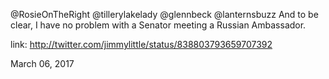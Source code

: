 @RosieOnTheRight @tillerylakelady @glennbeck @lanternsbuzz And to be clear, I have no problem with a Senator meeting a Russian Ambassador. 

link: http://twitter.com/jimmylittle/status/838803793659707392 

March 06, 2017